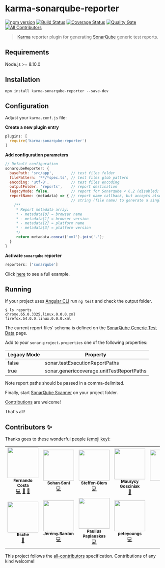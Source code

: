 # karma-sonarqube-reporter
[![npm version](https://img.shields.io/npm/v/karma-sonarqube-reporter.svg?style=round-square)](https://www.npmjs.com/package/karma-sonarqube-reporter)
[![Build Status](https://travis-ci.com/fadc80/karma-sonarqube-reporter.svg?branch=master)](https://app.travis-ci.com/github/fadc80/karma-sonarqube-reporter)
[![Coverage Status](https://coveralls.io/repos/github/fadc80/karma-sonarqube-reporter/badge.svg?branch=master)](https://coveralls.io/github/fadc80/karma-sonarqube-reporter?branch=master)
[![Quality Gate](https://sonarcloud.io/api/project_badges/measure?project=karma-sonarqube-reporter&metric=alert_status)](https://sonarcloud.io/project/overview?id=karma-sonarqube-reporter)
[![All Contributors](https://img.shields.io/badge/all_contributors-8-orange.svg?style=round-square)](#contributors)
> [Karma][1] reporter plugin for generating [SonarQube][2] generic test reports.

## Requirements

Node.js >= 8.10.0

## Installation

`npm install karma-sonarqube-reporter --save-dev`

## Configuration

Adjust your `karma.conf.js` file:

**Create a new plugin entry**

```typescript
plugins: [
  require('karma-sonarqube-reporter')
]
```

**Add configuration parameters**

```javascript
// Default configuration
sonarqubeReporter: {
  basePath: 'src/app',        // test files folder
  filePattern: '**/*spec.ts', // test files glob pattern
  encoding: 'utf-8',          // test files encoding
  outputFolder: 'reports',    // report destination
  legacyMode: false,          // report for Sonarqube < 6.2 (disabled)
  reportName: (metadata) => { // report name callback, but accepts also a 
                              // string (file name) to generate a single file
    /**
     * Report metadata array:
     * - metadata[0] = browser name
     * - metadata[1] = browser version
     * - metadata[2] = platform name
     * - metadata[3] = platform version
     */
     return metadata.concat('xml').join('.');
  }
}
```

**Activate `sonarqube` reporter**

```typescript
reporters: ['sonarqube']
```

Click [here][3] to see a full example.

## Running

If your project uses [Angular CLI][4] run `ng test` and check the output folder.

```command
$ ls reports
chrome.65.0.3325.linux.0.0.0.xml
firefox.54.0.0.linux.0.0.0.xml
```

The current report files' schema is defined on the [SonarQube Generic Test Data][5] page.

Add to your `sonar-project.properties` one of the following properties:

| Legacy Mode | Property                                  |
| ----------- | ----------------------------------------- |
| false       | sonar.testExecutionReportPaths            |
| true        | sonar.genericcoverage.unitTestReportPaths |

Note report paths should be passed in a comma-delimited.

Finally, start [SonarQube Scanner][6] on your project folder.

[Contributions](contributing.md) are welcome!

That's all!

[1]: https://karma-runner.github.io/2.0/index.html
[2]: https://www.sonarqube.org/
[3]: https://github.com/fadc80/karma-sonarqube-reporter/blob/master/karma.conf.js
[4]: https://github.com/angular/angular-cli
[5]: https://docs.sonarqube.org/display/SONAR/Generic+Test+Data#GenericTestData-GenericExecution
[6]: https://docs.sonarqube.org/display/SCAN/Analyzing+with+SonarQube+Scanner

## Contributors ✨

Thanks goes to these wonderful people ([emoji key](https://allcontributors.org/docs/en/emoji-key)):

<!-- ALL-CONTRIBUTORS-LIST:START - Do not remove or modify this section -->
<!-- prettier-ignore-start -->
<!-- markdownlint-disable -->
<table>
  <tr>
    <td align="center"><a href="https://github.com/fadc80"><img src="https://avatars3.githubusercontent.com/u/12335761?v=4?s=100" width="100px;" alt=""/><br /><sub><b>Fernando Costa</b></sub></a><br /><a href="https://github.com/fadc80/karma-sonarqube-reporter/commits?author=fadc80" title="Code">💻</a> <a href="https://github.com/fadc80/karma-sonarqube-reporter/issues?q=author%3Afadc80" title="Bug reports">🐛</a> <a href="https://github.com/fadc80/karma-sonarqube-reporter/commits?author=fadc80" title="Documentation">📖</a></td>
    <td align="center"><a href="https://github.com/sohansoni"><img src="https://avatars2.githubusercontent.com/u/11642039?v=4?s=100" width="100px;" alt=""/><br /><sub><b>Sohan Soni</b></sub></a><br /><a href="https://github.com/fadc80/karma-sonarqube-reporter/commits?author=sohansoni" title="Code">💻</a></td>
    <td align="center"><a href="http://gearsdigital.com"><img src="https://avatars3.githubusercontent.com/u/965069?v=4?s=100" width="100px;" alt=""/><br /><sub><b>Steffen Giers</b></sub></a><br /><a href="https://github.com/fadc80/karma-sonarqube-reporter/commits?author=gearsdigital" title="Code">💻</a></td>
    <td align="center"><a href="https://github.com/maurycyg"><img src="https://avatars0.githubusercontent.com/u/701197?v=4?s=100" width="100px;" alt=""/><br /><sub><b>Maurycy Gosciniak</b></sub></a><br /><a href="https://github.com/fadc80/karma-sonarqube-reporter/issues?q=author%3Amaurycyg" title="Bug reports">🐛</a></td>
    <td align="center"><a href="https://github.com/xfh"><img src="https://avatars2.githubusercontent.com/u/9366771?v=4?s=100" width="100px;" alt=""/><br /><sub><b>Fabio</b></sub></a><br /><a href="https://github.com/fadc80/karma-sonarqube-reporter/commits?author=xfh" title="Code">💻</a> <a href="https://github.com/fadc80/karma-sonarqube-reporter/issues?q=author%3Axfh" title="Bug reports">🐛</a></td>
    <td align="center"><a href="http://helabenkhalfallah.e-monsite.com/"><img src="https://avatars3.githubusercontent.com/u/1331451?v=4?s=100" width="100px;" alt=""/><br /><sub><b>Héla Ben Khalfallah</b></sub></a><br /><a href="https://github.com/fadc80/karma-sonarqube-reporter/issues?q=author%3Ahelabenkhalfallah" title="Bug reports">🐛</a></td>
  </tr>
  <tr>
    <td align="center"><a href="http://www.blogging-it.com"><img src="https://avatars2.githubusercontent.com/u/7409025?v=4?s=100" width="100px;" alt=""/><br /><sub><b>Esche</b></sub></a><br /><a href="https://github.com/fadc80/karma-sonarqube-reporter/issues?q=author%3Amesche" title="Bug reports">🐛</a></td>
    <td align="center"><a href="https://github.com/jbardon"><img src="https://avatars2.githubusercontent.com/u/9324783?v=4?s=100" width="100px;" alt=""/><br /><sub><b>Jérémy Bardon</b></sub></a><br /><a href="https://github.com/fadc80/karma-sonarqube-reporter/commits?author=jbardon" title="Code">💻</a></td>
    <td align="center"><a href="https://github.com/Fadelis"><img src="https://avatars3.githubusercontent.com/u/6364106?v=4?s=100" width="100px;" alt=""/><br /><sub><b>Paulius Paplauskas</b></sub></a><br /><a href="https://github.com/fadc80/karma-sonarqube-reporter/commits?author=Fadelis" title="Code">💻</a></td>
    <td align="center"><a href="https://github.com/peteyoungs"><img src="https://avatars.githubusercontent.com/u/102791049?v=4?s=100" width="100px;" alt=""/><br /><sub><b>peteyoungs</b></sub></a><br /><a href="https://github.com/fadc80/karma-sonarqube-reporter/commits?author=peteyoungs" title="Code">💻</a></td>
  </tr>
</table>

<!-- markdownlint-restore -->
<!-- prettier-ignore-end -->

<!-- ALL-CONTRIBUTORS-LIST:END -->

This project follows the [all-contributors](https://github.com/all-contributors/all-contributors) specification. Contributions of any kind welcome!
